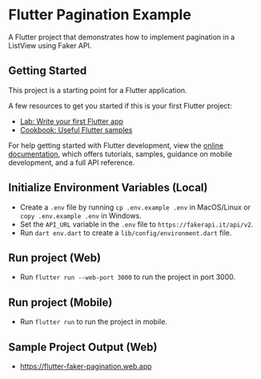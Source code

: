 # Flutter Pagination Example

A Flutter project that demonstrates how to implement pagination in a ListView using Faker API.

## Getting Started

This project is a starting point for a Flutter application.

A few resources to get you started if this is your first Flutter project:

- [Lab: Write your first Flutter app](https://docs.flutter.dev/get-started/codelab)
- [Cookbook: Useful Flutter samples](https://docs.flutter.dev/cookbook)

For help getting started with Flutter development, view the
[online documentation](https://docs.flutter.dev/), which offers tutorials,
samples, guidance on mobile development, and a full API reference.

## Initialize Environment Variables (Local)
- Create a `.env` file by running `cp .env.example .env` in MacOS/Linux or `copy .env.example .env` in Windows.
- Set the `API_URL` variable in the `.env` file to `https://fakerapi.it/api/v2`.
- Run `dart env.dart` to create a `lib/config/environment.dart` file.

## Run project (Web)
- Run `flutter run --web-port 3000` to run the project in port 3000.

## Run project (Mobile)
- Run `flutter run` to run the project in mobile.

## Sample Project Output (Web)
- https://flutter-faker-pagination.web.app

